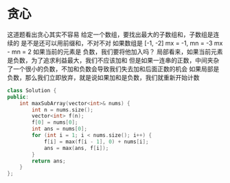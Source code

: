 # 贪心
这道题看出贪心其实不容易
给定一个数组，要找出最大的子数组和，子数组是连续的
是不是还可以用前缀和，不对不对
如果数组是 [-1, -2]
mx = -1, mn = -3
mx - mn = 2
如果当前的元素是 负数，我们要将他加入吗？
局部看来，如果当前元素是负数，为了追求利益最大，我们不应该加和
但是如果一连串的正数，中间夹杂了一个很小的负数，不加和负数会导致我们失去加和后面正数的机会
如果局部是负数，那么我们立即放弃，就是说如果加和是负数，我们就重新开始计数
```c++
class Solution {
public:
    int maxSubArray(vector<int>& nums) {
        int n = nums.size();
        vector<int> f(n);
        f[0] = nums[0];
        int ans = nums[0];
        for (int i = 1; i < nums.size(); i++) {
            f[i] = max(f[i - 1], 0) + nums[i];
            ans = max(ans, f[i]);
        }
        return ans;
    }
};
```